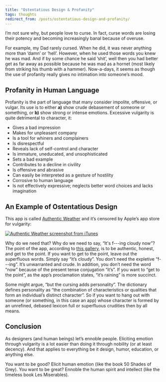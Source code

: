 ```yaml
---
title: "Ostentatious Design & Profanity"
tags: thoughts
redirect_from: /posts/ostentatious-design-and-profanity/
---
```


I’m not sure why, but people love to curse. In fact, curse words are losing their potency and becoming increasingly banal because of overuse.

For example, my Dad rarely cursed. When he did, it was never anything more than ‘damn’ or ‘hell’. However, when he used those words you knew he was mad. And if by some chance he said ‘shit’, well then you had better get as far away as possible because he was mad as a hornet (most likely from striking his thumb with a hammer). Now-a-days, it seems as though the use of profanity really gives no intimation into someone’s mood.

## Profanity in Human Language

Profanity is the part of language that many consider impolite, offensive, or vulgar. Its use is to either **a)** show crude debasement of someone or something, or **b)** show strong or intense emotions. Excessive vulgarity is quite detrimental to character, it:

- Gives a bad impression
- Makes for unpleasant company
- Is a tool for whiners and complainers
- Is disrespectful
- Reveals lack of self-control and character
- Is immature, uneducated, and unsophisticated
- Sets a bad example
- Contributes to a decline in civility
- Is offensive and abrasive
- Can easily be interpreted as a gesture of hostility
- Corrosive to human language
- Is not effectively expressive; neglects better word choices and lacks imagination

## An Example of Ostentatious Design

This app is called [Authentic Weather](http://www.authenticweather.com/) and it’s censored by Apple’s app store for vulgarity:

[![Authentic Weather screenshot from iTunes](http://a5.mzstatic.com/us/r30/Purple6/v4/93/b3/da/93b3da38-9daf-fd31-fd1e-b8cdf10183f1/screen568x568.jpeg)](http://www.behance.net/gallery/Authentic-Weather-for-iOS/10324571)

Why do we need that? Why do we need to say, “It's f---ing cloudy now”? The point of the app, according to [this gallery](http://www.behance.net/gallery/Authentic-Weather-for-iOS/10324571), is to be authentic, honest, and get to the point. If you want to get to the point, leave out the superfluous words. Simply say “it’s cloudy”. You don't need the expletive “f---ing”. It’s unwarranted and crude. In addition, you don’t need the word “now” because of the present tense conjugation “it’s”.  If you want to “get to the point”, as the app’s proclamation states, “it’s raining” is more succinct.

Some might argue, “but the cursing adds personality”. The dictionary defines personality as “the combination of characteristics or qualities that form an individual’s distinct character”. So if you want to hang out with someone (or something, in this case an app) whose character is formed by an unrefined, debased lexicon full or superfluous crudities then by all means.

## Conclusion

As designers (and human beings) let’s ennoble people. Eliciting emotion through vulgarity is a lot easier than doing it through nobility (or at least decency). And that applies to everything be it design, humor, education, or anything else.

You want to be good? Elicit human emotion (like the book 50 Shades of Grey). You want to be great? Ennoble the human spirit and intellect (like the timeless book Les Miserables).

